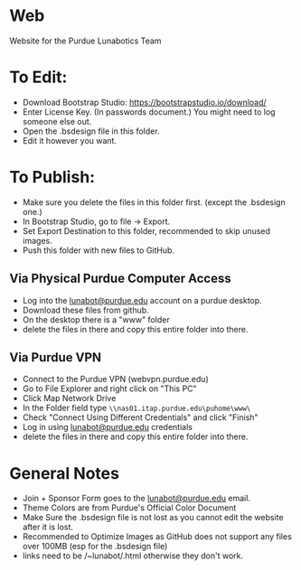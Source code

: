 # Web
Website for the Purdue Lunabotics Team

# To Edit:
- Download Bootstrap Studio: https://bootstrapstudio.io/download/
- Enter License Key. (In passwords document.) You might need to log someone else out.
- Open the .bsdesign file in this folder.
- Edit it however you want.

# To Publish:
- Make sure you delete the files in this folder first. (except the .bsdesign one.)
- In Bootstrap Studio, go to file -> Export. 
- Set Export Destination to this folder, recommended to skip unused images.
- Push this folder with new files to GitHub.

## Via Physical Purdue Computer Access
- Log into the lunabot@purdue.edu account on a purdue desktop.
- Download these files from github.
- On the desktop there is a "www" folder
- delete the files in there and copy this entire folder into there.

## Via Purdue VPN
- Connect to the Purdue VPN (webvpn.purdue.edu)
- Go to File Explorer and right click on "This PC"
- Click Map Network Drive
- In the Folder field type `\\nas01.itap.purdue.edu\puhome\www\`
- Check "Connect Using Different Credentials" and click "Finish"
- Log in using lunabot@purdue.edu credentials
- delete the files in there and copy this entire folder into there.


# General Notes
- Join + Sponsor Form goes to the lunabot@purdue.edu email.
- Theme Colors are from Purdue's Official Color Document
- Make Sure the .bsdesign file is not lost as you cannot edit the website after it is lost.
- Recommended to Optimize Images as GitHub does not support any files over 100MB (esp for the .bsdesign file)
- links need to be /~lunabot/<page>.html otherwise they don't work.